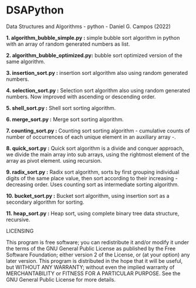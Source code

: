 # DSAPython
Data Structures and Algorithms - python - Daniel G. Campos (2022)

**1. algorithm_bubble_simple.py :** simple bubble sort algorithm in python with an array of random generated numbers as list.  

**2. algorithm_bubble_optimized.py:** bubble sort optimized version of the same algorithm.  

**3. insertion_sort.py :** insertion sort algorithm also using random generated numbers.  

**4. selection_sort.py :** Selection sort algorithm also using random generated numbers. Now improved with ascending or descending order.

**5. shell_sort.py :** Shell sort sorting algorithm.

**6. merge_sort.py :** Merge sort sorting algorithm.

**7. counting_sort.py :** Counting sort sorting algorithm - cumulative counts of number of occurrences of each unique element in an auxiliary array -.

**8. quick_sort.py :** Quick sort algorithm is a divide and conquer approach, we divide the main array into sub arrays, using the rightmost element of
the array as pivot element. using recursion.

**9. radix_sort.py :** Radix sort algorithm, sorts by first grouping individual digits of the same place value, then sort according to their increasing -
decreasing order. Uses counting sort as intermediate sorting algorithm.

**10. bucket_sort.py :** Bucket sort algorithm, using insertion sort as a secondary algorithm for sorting.

**11. heap_sort.py :** Heap sort, using complete binary tree data structure, recursive.


LICENSING

This program is free software; you can redistribute it and/or modify it under the terms of the GNU General Public
License as published by the Free Software Foundation; either version 2 of the License, or (at your option)
any later version.
This program is distributed in the hope that it will be useful, but WITHOUT ANY WARRANTY; without even the
implied warranty of MERCHANTABILITY or FITNESS FOR A PARTICULAR PURPOSE.
See the GNU General Public License for more details.
